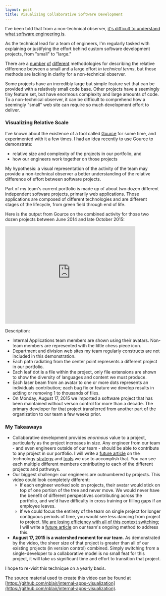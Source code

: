 ```yaml
---
layout: post
title: Visualizing Collaborative Software Development
---
```


I've been told that from a non-technical observer, [it's difficult to understand what software engineering is](http://www.bloomberg.com/graphics/2015-paul-ford-what-is-code/).

As the technical lead for a team of engineers, I'm regularly tasked with explaining or justifying the effort behind custom software development projects, from "small" to "large."

There are a [number](https://en.wikipedia.org/wiki/COCOMO) [of](https://en.wikipedia.org/wiki/Source_lines_of_code) [different](https://en.wikipedia.org/wiki/Cyclomatic_complexity) methodologies for describing the relative difference between a small and a large effort *in technical terms*, but those methods are lacking in clarity for a non-technical observer. 

Some projects have an incredibly large but simple feature set that can be provided with a relatively small code base. Other projects have a seemingly tiny feature set, but have enormous complexity and large amounts of code. To a non-technical observer, it can be difficult to comprehend how a seemingly "small" web site can require so much development effort to deliver.
 
### Visualizing Relative Scale

I've known about the existence of a tool called [Gource](http://gource.io) for some time, and experimented with it a few times. I had an idea recently to use Gource to demonstrate:

* relative size and complexity of the projects in our portfolio, and
* how our engineers work together on those projects

My hypothesis: a visual representation of the activity of the team may provide a non-technical observer a better understanding of the relative difference of effort between software projects.

Part of my team's current portfolio is made up of about two dozen different independent software projects, primarily web applications. Those applications are composed of different technologies and are different stages of the lifecycle, from green field through end of life.  

Here is the output from Gource on the combined activity for those two dozen projects between June 2014 and late October 2015:

<iframe width="420" height="315" src="https://www.youtube.com/embed/FVSVhKSBYrs" frameborder="0" allowfullscreen></iframe>

Description:

* Internal Applications team members are shown using their avatars. Non-team members are represented with the little chess piece icon.
* Department and division web sites my team regularly constructs are not included in this demonstration.
* Each path radiating from the center point represents a different project in our portfolio. 
* Each leaf dot is a file within the project, only file extensions are shown to show the diversity of languages and content we must produce.
* Each laser beam from an avatar to one or more dots represents an individuals contribution; each bug fix or feature we develop results in adding or removing 1 to thousands of files.
* On Monday, August 17, 2015 we imported a software project that has been maintained without verson control for more than a decade. The primary developer for that project transferred from another part of the organization to our team a few weeks prior.

### My Takeaways

* Collaborative development provides *enormous* value to a project, particularly as the project increases in size. Any engineer from our team - and even engineers outside of our team - should be able to contribute to any project in our portfolio. I will write a [future article](https://github.com/nblair/nblair.github.io/issues/1) on the technology [strategy](https://www.atlassian.com/git/tutorials/comparing-workflows/forking-workflow) and [tools](https://en.wikipedia.org/wiki/Continuous_delivery) we use to accomplish that. You can see each multiple different members contributing to each of the different projects and pathways.
* Our biggest challenge: our engineers are outnumbered by projects. This video could look completely different:
  * If each engineer worked solo on projects, their avatar would stick on top of one portion of the tree and never move. We would never have the benefit of different perspectives contributing across the portfolio, and we'd have difficulty in cross training or filling gaps if an employee leaves.
  * If we could focus the entirety of the team on single project for longer contiguous periods of time, you would see less dancing from project to project. [We are losing efficiency with all of this context switching](https://en.wikipedia.org/wiki/Peloton); I will write a [future article](https://github.com/nblair/nblair.github.io/issues/2) on our team's ongoing method to address this.
* **August 17, 2015 is a watershed moment for our team.** As demonstrated by the video, the sheer size of that project is greater than all of our existing projects (in version control) combined. Simply switching from a single-developer to a collaborative model is no small feat for this project, it will take us significant time and effort to transition that project.

I hope to re-visit this technique on a yearly basis. 

The source material used to create this video can be found at [https://github.com/nblair/internal-apps-visualization](https://github.com/nblair/internal-apps-visualization).